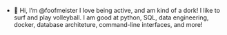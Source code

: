 - 👋 Hi, I’m @foofmeister
I love being active, and am kind of a dork!  I like to surf and play volleyball. I am good at python, SQL, data engineering, docker, database architeture,  command-line interfaces, and more!

<!---
foofmeister/foofmeister is a ✨ special ✨ repository because its `README.md` (this file) appears on your GitHub profile.
You can click the Preview link to take a look at your changes.
--->
